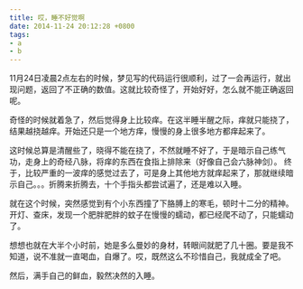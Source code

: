 ```yaml
---
title: 哎，睡不好觉啊
date: 2014-11-24 20:12:28 +0800
tags:
- a
- b
---
```


11月24日凌晨2点左右的时候，梦见写的代码运行很顺利，过了一会再运行，就出现问题，返回了不正确的数值。这就比较奇怪了，开始好好，怎么就不能正确返回呢。

奇怪的时候就着急了，然后觉得身上比较痒。在这半睡半醒之际，痒就只能挠了，结果越挠越痒。开始还只是一个地方痒，慢慢的身上很多地方都痒起来了。


这时候总算是清醒些了，晓得不能在挠了，不然就睡不好了，于是暗示自己练气功，走身上的奇经八脉，将痒的东西在食指上排除来（好像自己会六脉神剑）。
终于，比较严重的一波痒的感觉过去了，可是身上其他地方就痒起来了，那就继续暗示自己。。。折腾来折腾去，十个手指头都尝试遍了，还是难以入睡。


就在这个时候，突然感觉到有个小东西撞了下胳膊上的寒毛，顿时十二分的精神。开灯、查床，发现一个肥胖肥胖的蚊子在慢慢的蠕动，都已经爬不动了，只能蠕动了。

想想也就在大半个小时前，她是多么曼妙的身材，转眼间就肥了几十圈。要是我不知道，说不准就一直喝血，自爆了。哎，既然这么不珍惜自己，我就成全了吧。

然后，满手自己的鲜血，毅然决然的入睡。
